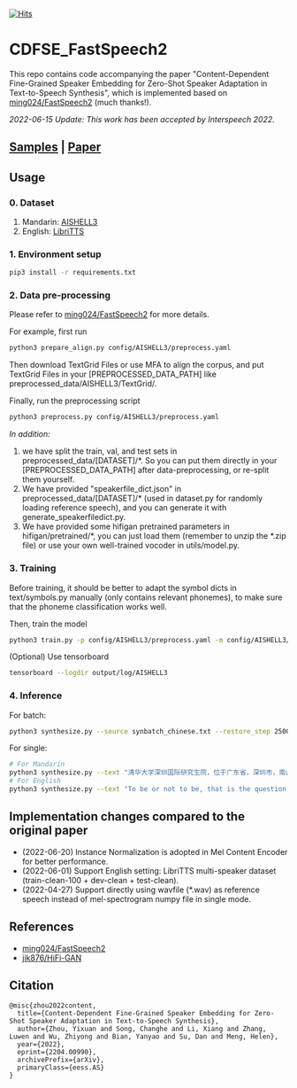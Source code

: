 [![Hits](https://hits.seeyoufarm.com/api/count/incr/badge.svg?url=https%3A%2F%2Fgithub.com%2FLabmem-Zhouyx%2FCDFSE_FastSpeech2&count_bg=%2379C83D&title_bg=%23555555&icon=&icon_color=%23E7E7E7&title=hits&edge_flat=false)](https://hits.seeyoufarm.com)


#  CDFSE_FastSpeech2
This repo contains code accompanying the paper "Content-Dependent Fine-Grained Speaker Embedding for Zero-Shot Speaker Adaptation in Text-to-Speech Synthesis", which is implemented based on [ming024/FastSpeech2](https://github.com/ming024/FastSpeech2) (much thanks!).

*2022-06-15 Update: This work has been accepted by Interspeech 2022.* 

## [Samples](https://thuhcsi.github.io/interspeech2022-cdfse-tts/) | [Paper](https://arxiv.org/abs/2204.00990)

## Usage

### 0. Dataset
 1. Mandarin: [AISHELL3](https://www.openslr.org/93/)
 2. English: [LibriTTS](http://www.openslr.org/60/) 

### 1. Environment setup
```bash
pip3 install -r requirements.txt
```

### 2. Data pre-processing
Please refer to [ming024/FastSpeech2](https://github.com/ming024/FastSpeech2)  for more details.

For example, first run
```bash
python3 prepare_align.py config/AISHELL3/preprocess.yaml
```
Then download TextGrid Files or use MFA to align the corpus, and put TextGrid Files in your [PREPROCESSED_DATA_PATH] like preprocessed_data/AISHELL3/TextGrid/. 

Finally, run the preprocessing script 
```bash
python3 preprocess.py config/AISHELL3/preprocess.yaml
```
*In addition:*
 1. we have split the train, val, and test sets in preprocessed_data/[DATASET]/*. So you can put them directly in your [PREPROCESSED_DATA_PATH] after data-preprocessing, or re-split them yourself. 
 2. We have provided "speakerfile_dict.json" in preprocessed_data/[DATASET]/* (used in dataset.py for randomly loading reference speech), and you can generate it with generate_speakerfiledict.py.
 3. We have provided some hifigan pretrained parameters in hifigan/pretrained/*, you can just load them (remember to unzip the *.zip file) or use your own well-trained vocoder in utils/model.py.

### 3. Training

Before training, it should be better to adapt the symbol dicts in text/symbols.py manually (only contains relevant phonemes), to make sure that the phoneme classification works well.

Then, train the model
```bash
python3 train.py -p config/AISHELL3/preprocess.yaml -m config/AISHELL3/model.yaml -t config/AISHELL3/train.yaml 
```

(Optional) Use tensorboard
```bash
tensorboard --logdir output/log/AISHELL3
```

### 4. Inference
For batch:
```bash
python3 synthesize.py --source synbatch_chinese.txt --restore_step 250000 --mode batch -p config/AISHELL3/preprocess.yaml -m config/AISHELL3/model.yaml -t config/AISHELL3/train.yaml 
```
	
For single:
```bash
# For Mandarin
python3 synthesize.py --text "清华大学深圳国际研究生院，位于广东省，深圳市，南山区。" --ref [REF_SPEECH_PATH.wav] --restore_step 250000 --mode single -p config/AISHELL3/preprocess.yaml -m config/AISHELL3/model.yaml -t config/AISHELL3/train.yaml 
# For English
python3 synthesize.py --text "To be or not to be, that is the question." --ref [REF_SPEECH_PATH.wav] --restore_step 250000 --mode single -p config/LibriTTS/preprocess.yaml -m config/LibriTTS/model.yaml -t config/LibriTTS/train.yaml 
```


## Implementation changes compared to the original paper
- (2022-06-20) Instance Normalization is adopted in Mel Content Encoder for better performance.
- (2022-06-01) Support English setting: LibriTTS multi-speaker dataset (train-clean-100 + dev-clean + test-clean).  
- (2022-04-27) Support directly using wavfile (*.wav) as reference speech instead of mel-spectrogram numpy file in single mode. 

## References

- [ming024/FastSpeech2](https://github.com/ming024/FastSpeech2)
- [jik876/HiFi-GAN](https://github.com/jik876/hifi-gan)
	
## Citation
```
@misc{zhou2022content,
  title={Content-Dependent Fine-Grained Speaker Embedding for Zero-Shot Speaker Adaptation in Text-to-Speech Synthesis}, 
  author={Zhou, Yixuan and Song, Changhe and Li, Xiang and Zhang, Luwen and Wu, Zhiyong and Bian, Yanyao and Su, Dan and Meng, Helen},
  year={2022},
  eprint={2204.00990},
  archivePrefix={arXiv},
  primaryClass={eess.AS}
}
```

